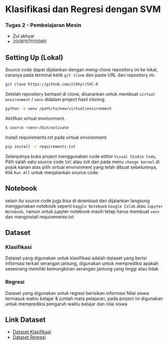 # Klasifikasi dan Regresi dengan SVM
### Tugas 2 - Pembelajaran Mesin
- Zul akhyar
- 2008107010080
## Setting Up (Lokal)
Source code dapat dijalankan dengan meng-clone repository ini ke lokal, caranya pada terminal ketik `git clone` dan paste URL dari repository ini.

```sh
git clone https://github.com/zlkhyr/SVC-R
```

Setelah repository berhasil di clone, disarankan untuk membuat `virtual environment` / `venv` didalam project hasil cloning.

```sh
python -m venv /path/to/new/virtual/environment
```

Aktifkan virtual environment.

```sh
$ source <venv>/bin/activate
```

Install requirements.txt pada virtual environment.

```sh
pip install -r requirements.txt
```
Selanjutnya buka project menggunakan code editor `Visual Studio Code`, Pilih salah satu source code `SVC` atau `SVR` dan pada menu `change kernel` di pojok kanan atas pilih 
virtual environment yang telah dibuat sebelumnya, Klik `Run All` untuk menjalankan source code.

## Notebook
selain itu source code juga bisa di download dan dijalankan langsung menggunakan notebook seperti `Kaggle Notebook` `Google Colab` atau `Jupyter Notebook`, namun untuk jupyter notebook
masih tetap harus membuat `venv` dan menginstall requirements.txt
## Dataset 
### Klasifikasi
Dataset yang digunakan untuk klasifikasi adalah dataset yang berisi informasi terkait serangan jantung, digunakan untuk memprediksi apakah seseorang memiliki kemungkinan serangan jantung yang tinggi atau tidak 
### Regresi
Dataset yang digunakan untuk regresi berisikan informasi Nilai siswa termasuk waktu belajar & jumlah mata pelajaran, pada project ini digunakan untuk memprediksi pengaruh waktu belajar dan nilai siswa 
## Link Dataset
- [Dataset Klasifikasi](https://www.kaggle.com/datasets/rashikrahmanpritom/heart-attack-analysis-prediction-dataset?resource=download)
- [Dataset Regresi](https://www.kaggle.com/datasets/yasserh/student-marks-dataset)
